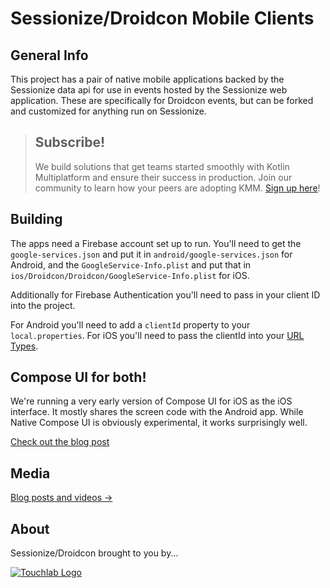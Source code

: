 # Sessionize/Droidcon Mobile Clients

## General Info

This project has a pair of native mobile applications backed by the Sessionize data api for use in events hosted by the Sessionize web application. These are specifically for Droidcon events, but can be forked and customized for anything run on Sessionize.

> ## Subscribe!
>
> We build solutions that get teams started smoothly with Kotlin Multiplatform and ensure their success in production. Join our community to learn how your peers are adopting KMM.
[Sign up here](https://form.typeform.com/to/MJTpmm?typeform-source=touchlab.co)!

## Building

The apps need a Firebase account set up to run. You'll need to get the `google-services.json` and put it in `android/google-services.json` for Android, and
the `GoogleService-Info.plist` and put that in `ios/Droidcon/Droidcon/GoogleService-Info.plist` for iOS.

Additionally for Firebase Authentication you'll need to pass in your client ID into the project.

For Android you'll need to add a `clientId` property to your `local.properties`.
For iOS you'll need to pass the clientId into your [URL Types](https://firebase.google.com/docs/auth/ios/google-signin#implement_google_sign-in).

## Compose UI for both!

We're running a very early version of Compose UI for iOS as the iOS interface. It mostly shares the screen code with the Android app. While Native Compose UI is obviously experimental, it works surprisingly well.

[Check out the blog post](https://touchlab.co/droidcon-nyc-ios-app-with-compose/)

## Media

[Blog posts and videos ->](MEDIA.md)

## About

Sessionize/Droidcon brought to you by...

[![Touchlab Logo](tlsmall.png "Touchlab Logo")](https://touchlab.co)
